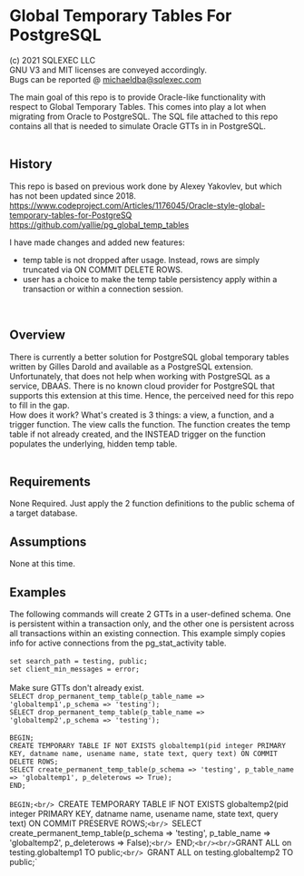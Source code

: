 # Global Temporary Tables For PostgreSQL

(c) 2021 SQLEXEC LLC
<br/>
GNU V3 and MIT licenses are conveyed accordingly.
<br/>
Bugs can be reported @ michaeldba@sqlexec.com

The main goal of this repo is to provide Oracle-like functionality with respect to Global Temporary Tables.  This comes into play a lot when migrating from Oracle to PostgreSQL.  The SQL file attached to this repo contains all that is needed to simulate Oracle GTTs in in PostgreSQL.  
<br/>

## History
This repo is based on previous work done by Alexey Yakovlev, but which has not been updated since 2018.
https://www.codeproject.com/Articles/1176045/Oracle-style-global-temporary-tables-for-PostgreSQ
https://github.com/yallie/pg_global_temp_tables

I have made changes and added new features:
* temp table is not dropped after usage.  Instead, rows are simply truncated via ON COMMIT DELETE ROWS.
* user has a choice to make the temp table persistency apply within a transaction or within a connection session.
<br/>

## Overview
There is currently a better solution for PostgreSQL global temporary tables written by Gilles Darold and available as a PostgreSQL extension.  Unfortunately, that does not help when working with PostgreSQL as a service, DBAAS.  There is no known cloud provider for PostgreSQL that supports this extension at this time.  Hence, the perceived need for this repo to fill in the gap.
<br/>
How does it work? What's created is 3 things: a view, a function, and a trigger function.  The view calls the function.  The function creates the temp table if not already created, and the INSTEAD trigger on the function populates the underlying, hidden temp table.
<br/>
<br/>
## Requirements
None Required.  Just apply the 2 function definitions to the public schema of a target database.
<br/>

## Assumptions
None at this time.
<br/>

## Examples
The following commands will create 2 GTTs in a user-defined schema.  One is persistent within a transaction only, and the other one is persistent across all transactions within an existing connection.  This example simply copies info for active connections from the pg_stat_activity table.
<br/><br/>
`set search_path = testing, public;`<br/>
`set client_min_messages = error;`
<br/><br/>
Make sure GTTs don't already exist.<br/>
`SELECT drop_permanent_temp_table(p_table_name => 'globaltemp1',p_schema => 'testing');`<br/>
`SELECT drop_permanent_temp_table(p_table_name => 'globaltemp2',p_schema => 'testing');`
<br/><br/>
`BEGIN;`<br/>
`CREATE TEMPORARY TABLE IF NOT EXISTS globaltemp1(pid integer PRIMARY KEY, datname name, usename name, state text, query text) ON COMMIT DELETE ROWS;`<br/>
`SELECT create_permanent_temp_table(p_schema => 'testing', p_table_name => 'globaltemp1', p_deleterows => True);`<br/>
`END;`
<br/><br/>
`BEGIN;<br/>
`CREATE TEMPORARY TABLE IF NOT EXISTS globaltemp2(pid integer PRIMARY KEY, datname name, usename name, state text, query text) ON COMMIT PRESERVE ROWS;`<br/>
`SELECT create_permanent_temp_table(p_schema => 'testing', p_table_name => 'globaltemp2', p_deleterows => False);`<br/>
`END;`
<br/><br/>
`GRANT ALL on testing.globaltemp1 TO public;`<br/>
`GRANT ALL on testing.globaltemp2 TO public;`
<br/><br/>




